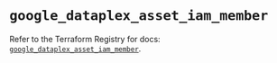 # `google_dataplex_asset_iam_member`

Refer to the Terraform Registry for docs: [`google_dataplex_asset_iam_member`](https://registry.terraform.io/providers/hashicorp/google/6.7.0/docs/resources/dataplex_asset_iam_member).
